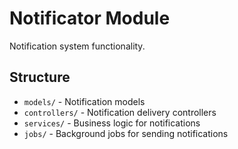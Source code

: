 # Notificator Module

Notification system functionality.

## Structure
- `models/` - Notification models
- `controllers/` - Notification delivery controllers
- `services/` - Business logic for notifications
- `jobs/` - Background jobs for sending notifications
